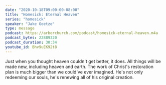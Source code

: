 ```yaml
---
date: "2020-10-18T09:00:00-08:00"
title: "Homesick: Eternal Heaven"
series: "homesick"
speaker: "Jake Goetze"
type: message
podcast: https://arborchurch.com/podcast/homesick-eternal-heaven.m4a
podcast_bytes: 22889320
podcast_duration: 30:34
youtube_id: Bhv9uEK92t8 
---
```


 Just when you thought heaven couldn't get better, it does. All things will be made new, including heaven and earth. The work of Christ's restoration plan is much bigger than we could've ever imagined. He's not only redeeming our souls, he's renewing all of his original creation. 
 

